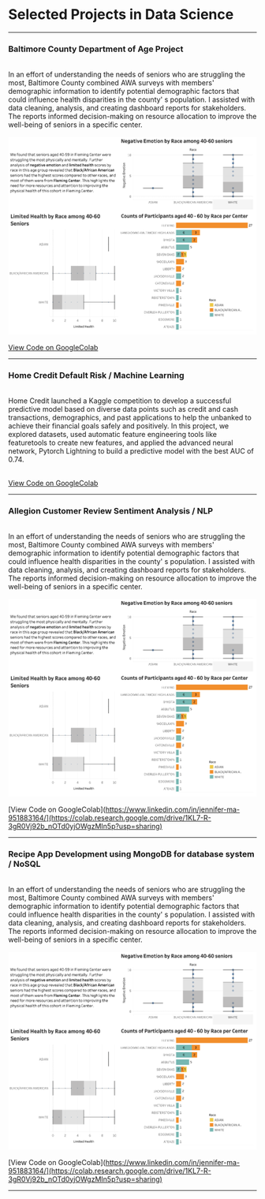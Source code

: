 # Selected Projects in Data Science

---

### Baltimore County Department of Age Project
<br>
In an effort of understanding the needs of seniors who are struggling the most, Baltimore County combined AWA surveys with members' demographic information to identify potential demographic factors that could influence health disparities in the county' s population. I assisted with data cleaning, analysis, and creating dashboard reports for stakeholders. The reports informed decision-making on resource allocation to improve the well-being of seniors in a specific center.  
<br><br>

<img src="/images/BCDA.png?raw=True"/>

[View Code on GoogleColab](https://colab.research.google.com/drive/1KL7-R-3gR0Vj92b_nOTd0yjOWgzMIn5p?usp=sharing)


---


### Home Credit Default Risk / Machine Learning
<br>
Home Credit launched a Kaggle competition to develop a successful predictive model based on diverse data points such as credit and cash transactions, demographics, and past applications to help the unbanked to achieve their financial goals safely and positively. In this project, we explored datasets, used automatic feature engineering tools like featuretools to create new features, and applied the advanced neural network, Pytorch Lightning to build a predictive model with the best AUC of 0.74.
<br><br>

[View Code on GoogleColab](https://drive.google.com/file/d/1AVqnX0dB1pnS8S5FDDrTH-WhJcE3H9nd/view?usp=sharing)

---

### Allegion Customer Review Sentiment Analysis / NLP
<br>
In an effort of understanding the needs of seniors who are struggling the most, Baltimore County combined AWA surveys with members' demographic information to identify potential demographic factors that could influence health disparities in the county' s population. I assisted with data cleaning, analysis, and creating dashboard reports for stakeholders. The reports informed decision-making on resource allocation to improve the well-being of seniors in a specific center.  
<br><br>

<img src="/images/BCDA.png?raw=True"/>

[View Code on GoogleColab](https://www.linkedin.com/in/jennifer-ma-951883164/](https://colab.research.google.com/drive/1KL7-R-3gR0Vj92b_nOTd0yjOWgzMIn5p?usp=sharing)

---

### Recipe App Development using MongoDB for database system / NoSQL
<br>
In an effort of understanding the needs of seniors who are struggling the most, Baltimore County combined AWA surveys with members' demographic information to identify potential demographic factors that could influence health disparities in the county' s population. I assisted with data cleaning, analysis, and creating dashboard reports for stakeholders. The reports informed decision-making on resource allocation to improve the well-being of seniors in a specific center.  
<br><br>

<img src="/images/BCDA.png?raw=True"/>

[View Code on GoogleColab](https://www.linkedin.com/in/jennifer-ma-951883164/](https://colab.research.google.com/drive/1KL7-R-3gR0Vj92b_nOTd0yjOWgzMIn5p?usp=sharing)

---
